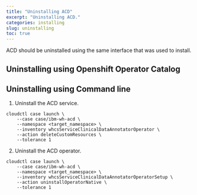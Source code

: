 ```yaml
---
title: "Uninstalling ACD"
excerpt: "Uninstalling ACD."
categories: installing
slug: uninstalling
toc: true
---
```


ACD should be uninstalled using the same interface that was used to install.

## Uninstalling using Openshift Operator Catalog


## Uninstalling using Command line

1. Uninstall the ACD service.
```
cloudctl case launch \
    --case case/ibm-wh-acd \
    --namespace <target_namespace> \
    --inventory whcsServiceClinicalDataAnnotatorOperator \
    --action deleteCustomResources \
    --tolerance 1
```

2. Uninstall the ACD operator.
```
cloudctl case launch \
    --case case/ibm-wh-acd \
    --namespace <target_namespace> \
    --inventory whcsServiceClinicalDataAnnotatorOperatorSetup \
    --action uninstallOperatorNative \
    --tolerance 1
```